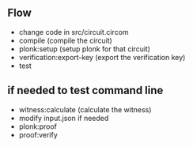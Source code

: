 ## Flow

- change code in src/circuit.circom
- compile (compile the circuit)
- plonk:setup (setup plonk for that circuit)
- verification:export-key (export the verification key)
- test

## if needed to test command line

- witness:calculate (calculate the witness)
- modify input.json if needed
- plonk:proof
- proof:verify
